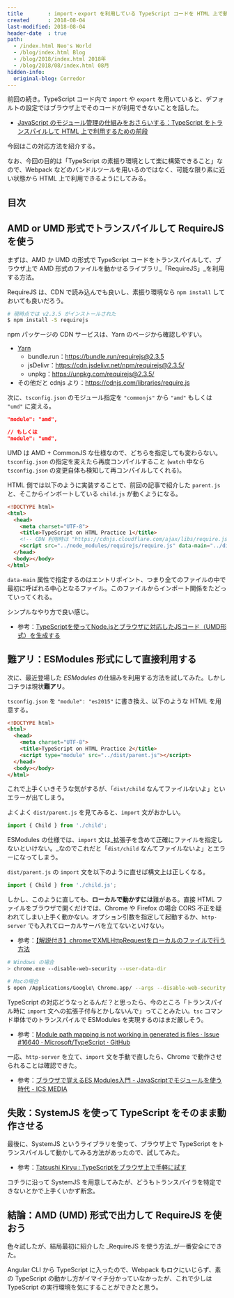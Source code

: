 ```yaml
---
title        : import・export を利用している TypeScript コードを HTML 上で動作させる方法
created      : 2018-08-04
last-modified: 2018-08-04
header-date  : true
path:
  - /index.html Neo's World
  - /blog/index.html Blog
  - /blog/2018/index.html 2018年
  - /blog/2018/08/index.html 08月
hidden-info:
  original-blog: Corredor
---
```


前回の続き。TypeScript コード内で `import` や `export` を用いていると、デフォルトの設定ではブラウザ上でそのコードが利用できないことを話した。

- [JavaScript のモジュール管理の仕組みをおさらいする：TypeScript をトランスパイルして HTML 上で利用するための前段](/blog/2018/08/03-02.html)

今回はこの対応方法を紹介する。

なお、今回の目的は「TypeScript の素振り環境として楽に構築できること」なので、Webpack などのバンドルツールを用いるのではなく、可能な限り素に近い状態から HTML 上で利用できるようにしてみる。

## 目次

## AMD or UMD 形式でトランスパイルして RequireJS を使う

まずは、AMD か UMD の形式で TypeScript コードをトランスパイルして、ブラウザ上で AMD 形式のファイルを動かせるライブラリ_「RequireJS」_を利用する方法。

RequireJS は、CDN で読み込んでも良いし、素振り環境なら `npm install` しておいても良いだろう。

```bash
# 現時点では v2.3.5 がインストールされた
$ npm install -S requirejs
```

npm パッケージの CDN サービスは、Yarn のページから確認しやすい。

- [Yarn](https://yarnpkg.com/en/package/requirejs)
  - bundle.run：<https://bundle.run/requirejs@2.3.5>
  - jsDelivr：<https://cdn.jsdelivr.net/npm/requirejs@2.3.5/>
  - unpkg：<https://unpkg.com/requirejs@2.3.5/>
- その他だと cdnjs より：<https://cdnjs.com/libraries/require.js>

次に、`tsconfig.json` のモジュール指定を `"commonjs"` から `"amd"` もしくは `"umd"` に変える。

```json
"module": "amd",

// もしくは
"module": "umd",
```

UMD は AMD + CommonJS な仕様なので、どちらを指定しても変わらない。`tsconfig.json` の指定を変えたら再度コンパイルすること (`watch` 中なら `tsconfig.json` の変更自体も検知して再コンパイルしてくれる)。

HTML 側では以下のように実装することで、前回の記事で紹介した `parent.js` と、そこからインポートしている `child.js` が動くようになる。

```html
<!DOCTYPE html>
<html>
  <head>
    <meta charset="UTF-8">
    <title>TypeScript on HTML Practice 1</title>
    <!-- CDN 利用時は "https://cdnjs.cloudflare.com/ajax/libs/require.js/2.3.5/require.js" のように指定する -->
    <script src="../node_modules/requirejs/require.js" data-main="../dist/parent.js"></script>
  </head>
  <body></body>
</html>
```

`data-main` 属性で指定するのはエントリポイント、つまり全てのファイルの中で最初に呼ばれる中心となるファイル。このファイルからインポート関係をたどっていってくれる。

シンプルなやり方で良い感じ。

- 参考：[TypeScriptを使ってNode.jsとブラウザに対応したJSコード（UMD形式）を生成する](https://qiita.com/yohei1126@github/items/a04770e0e41c387144b6)

## 難アリ：ESModules 形式にして直接利用する

次に、最近登場した _ESModules_ の仕組みを利用する方法を試してみた。しかしコチラは現状**難アリ**。

`tsconfig.json` を `"module": "es2015"` に書き換え、以下のような HTML を用意する。

```html
<!DOCTYPE html>
<html>
  <head>
    <meta charset="UTF-8">
    <title>TypeScript on HTML Practice 2</title>
    <script type="module" src="../dist/parent.js"></script>
  </head>
  <body></body>
</html>
```

これで上手くいきそうな気がするが、「`dist/child` なんてファイルないよ」といエラーが出てしまう。

よくよく `dist/parent.js` を見てみると、`import` 文がおかしい。

```javascript
import { Child } from './child';
```

ESModules の仕様では、`import` 文は_拡張子を含めて正確にファイルを指定しないといけない。_なのでこれだと「`dist/child` なんてファイルないよ」とエラーになってしまう。

`dist/parent.js` の `import` 文を以下のように直せば構文上は正しくなる。

```javascript
import { Child } from './child.js';
```

しかし、このように直しても、**ローカルで動かすには**難がある。直接 HTML ファイルをブラウザで開くだけでは、Chrome や Firefox の場合 CORS 不正を疑われてしまい上手く動かない。オプション引数を指定して起動するか、`http-server` でも入れてローカルサーバを立てないといけない。

- 参考：[【解説付き】chromeでXMLHttpRequestをローカルのファイルで行う方法](https://qiita.com/growsic/items/a919a7e2a665557d9cf4#chrome%E3%81%AE%E3%82%BB%E3%82%AD%E3%83%A5%E3%83%AA%E3%83%86%E3%82%A3%E3%82%92%E5%A4%96%E3%81%97%E3%81%A6%E8%B5%B7%E5%8B%95)

```bash
# Windows の場合
> chrome.exe --disable-web-security --user-data-dir

# Macの場合
$ open /Applications/Google\ Chrome.app/ --args --disable-web-security --user-data-dir
```

TypeScript の対応どうなっとるんだ？と思ったら、今のところ「トランスパイル時に `import` 文への拡張子付与とかしないんで」ってことみたい。`tsc` コマンド単体でのトランスパイルで ESModules を実現するのはまだ厳しそう。

- 参考：[Module path mapping is not working in generated js files · Issue #16640 · Microsoft/TypeScript · GitHub](https://github.com/Microsoft/TypeScript/issues/16640#issuecomment-309975197)

一応、`http-server` を立て、`import` 文を手動で直したら、Chrome で動作させられることは確認できた。

- 参考：[ブラウザで覚えるES Modules入門 - JavaScriptでモジュールを使う時代 - ICS MEDIA](https://ics.media/entry/16511)

## 失敗：SystemJS を使って TypeScript をそのまま動作させる

最後に、SystemJS というライブラリを使って、ブラウザ上で TypeScript をトランスパイルして動かしてみる方法があったので、試してみた。

- 参考：[Tatsushi Kiryu : TypeScriptをブラウザ上で手軽に試す](http://blogs.jp.infragistics.com/blogs/tatsushi-kiryu/archive/2016/08/11/typescript.aspx)

コチラに沿って SystemJS を用意してみたが、どうもトランスパイラを特定できないとかで上手くいかず断念。

## 結論：AMD (UMD) 形式で出力して RequireJS を使おう

色々試したが、結局最初に紹介した _RequireJS を使う方法_が一番安全にできた。

Angular CLI から TypeScript に入ったので、Webpack もロクにいじらず、素の TypeScript の動かし方がイマイチ分かっていなかったが、これで少しは TypeScript の実行環境を気にすることができたと思う。
